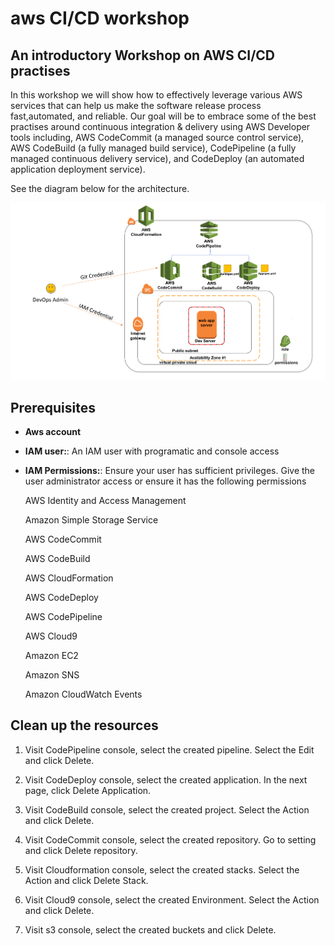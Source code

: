 # aws CI/CD workshop 

## An introductory Workshop on AWS CI/CD practises

In this workshop we will show how to effectively leverage various AWS services that can help us make the software release process fast,automated, and reliable.
Our goal will be to embrace some of the best practises around continuous integration & delivery using AWS Developer tools including, AWS CodeCommit
(a managed source control service), AWS CodeBuild (a fully managed build service), CodePipeline (a fully managed continuous delivery service), 
and CodeDeploy (an automated application deployment service).

See the diagram below for the architecture. 

![alt text](https://github.com/IT-Labs/aws-CICD/blob/main/img/CICD_DevOps_Demo_onlyDev.png)

## Prerequisites

- **Aws account**
- **IAM user:**: An IAM user with programatic and console access 
- **IAM Permissions:**: Ensure your user has sufficient privileges. Give the user administrator access or ensure it has the following permissions

	AWS Identity and Access Management
  
	Amazon Simple Storage Service
  
	AWS CodeCommit
  
	AWS CodeBuild
  
	AWS CloudFormation
  
	AWS CodeDeploy
  
	AWS CodePipeline
  
	AWS Cloud9
  
	Amazon EC2
  
	Amazon SNS
  
	Amazon CloudWatch Events



## Clean up the resources

1.	Visit CodePipeline console, select the created pipeline. Select the Edit and click Delete.

2.	Visit CodeDeploy console, select the created application. In the next page, click Delete Application.

3.	Visit CodeBuild console, select the created project. Select the Action and click Delete.

4.	Visit CodeCommit console, select the created repository. Go to setting and click Delete repository.

5.	Visit Cloudformation console, select the created stacks. Select the Action and click Delete Stack.

6.	Visit Cloud9 console, select the created Environment. Select the Action and click Delete.

7.	Visit s3 console, select the created buckets and click Delete.
